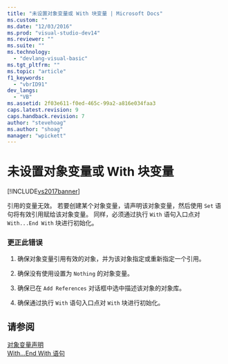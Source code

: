 ```yaml
---
title: "未设置对象变量或 With 块变量 | Microsoft Docs"
ms.custom: ""
ms.date: "12/03/2016"
ms.prod: "visual-studio-dev14"
ms.reviewer: ""
ms.suite: ""
ms.technology: 
  - "devlang-visual-basic"
ms.tgt_pltfrm: ""
ms.topic: "article"
f1_keywords: 
  - "vbrID91"
dev_langs: 
  - "VB"
ms.assetid: 2f03e611-f0ed-465c-99a2-a816e034faa3
caps.latest.revision: 9
caps.handback.revision: 7
author: "stevehoag"
ms.author: "shoag"
manager: "wpickett"
---
```

# 未设置对象变量或 With 块变量
[!INCLUDE[vs2017banner](../../../csharp/includes/vs2017banner.md)]

引用的变量无效。  若要创建某个对象变量，请声明该对象变量，然后使用 `Set` 语句将有效引用赋给该对象变量。  同样，必须通过执行 `With` 语句入口点对 `With...End With` 块进行初始化。  
  
### 更正此错误  
  
1.  确保对象变量引用有效的对象，并为该对象指定或重新指定一个引用。  
  
2.  确保没有使用设置为 `Nothing` 的对象变量。  
  
3.  确保已在 `Add References` 对话框中选中描述该对象的对象库。  
  
4.  确保通过执行 `With` 语句入口点对 `With` 块进行初始化。  
  
## 请参阅  
 [对象变量声明](../../../visual-basic/programming-guide/language-features/variables/object-variable-declaration.md)   
 [With...End With 语句](../../../visual-basic/language-reference/statements/with-end-with-statement.md)